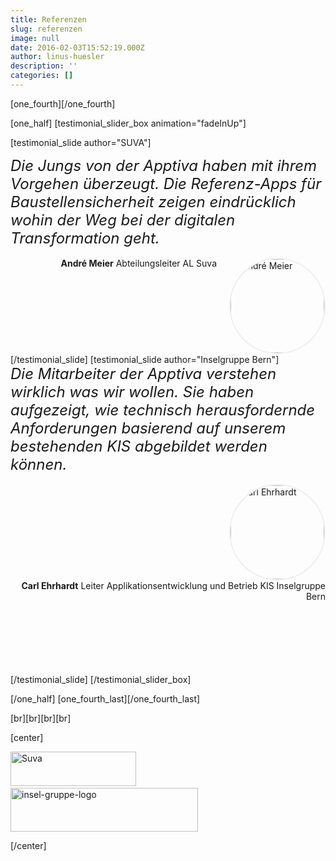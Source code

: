 ```yaml
---
title: Referenzen
slug: referenzen
image: null
date: 2016-02-03T15:52:19.000Z
author: linus-huesler
description: ''
categories: []
---
```


[one_fourth][/one_fourth]

[one_half]
[testimonial_slider_box animation="fadeInUp"]

[testimonial_slide author="SUVA"]
<div style="font-size: 24px;"><em>Die Jungs von der Apptiva haben mit ihrem Vorgehen überzeugt. Die Referenz-Apps für Baustellensicherheit zeigen eindrücklich wohin der Weg bei der digitalen Transformation geht.</em></div>
&nbsp;
<div style="display: table; width: 100%;">
<div style="float: right; padding-left: 20px;"><img style="border-radius: 999px; border: 2px solid #eee;" src="http://apptiva.ch/wp-content/uploads/2016/02/andre-meier-suva-e1454514811685-150x150.jpg" alt="André Meier" width="150" height="150" class="alignnone size-thumbnail wp-image-1619" /></div>
<div style="float: right; display: table-cell; vertical-align: middle; height: 150px; text-align: right;"><strong>André Meier</strong>
Abteilungsleiter AL
Suva</div>
</div>
[/testimonial_slide]
[testimonial_slide author="Inselgruppe Bern"]
<div style="font-size: 24px;"><em>Die Mitarbeiter der Apptiva verstehen wirklich was wir wollen. Sie haben aufgezeigt, wie technisch herausfordernde Anforderungen basierend auf unserem bestehenden KIS abgebildet werden können.</em></div>
&nbsp;
<div style="display: table; width: 100%;">
<div style="float: right; padding-left: 20px;"><img style="border-radius: 999px; border: 2px solid #eee;" src="http://apptiva.ch/wp-content/uploads/2016/04/carl-ehrhardt.jpg" alt="Carl Ehrhardt" width="150" height="150" class="alignnone size-thumbnail wp-image-2339" /></div>
<div style="float: right; display: table-cell; vertical-align: middle; height: 150px; text-align: right;"><strong>Carl Ehrhardt</strong>
Leiter Applikationsentwicklung und Betrieb KIS
Inselgruppe Bern</div>
</div>
[/testimonial_slide]
[/testimonial_slider_box]

[/one_half]
[one_fourth_last][/one_fourth_last]

[br]<span>[br]</span><span>[br]</span><span>[br]</span>

[center]

<a href="http://www.suva.ch" target="_blank"><img src="http://apptiva.ch/wp-content/uploads/2015/07/suva.gif" alt="Suva" width="201" height="55" class="size-full wp-image-1582" /></a>      <a href="http://www.inselgruppe.ch" target="_blank"><img src="http://apptiva.ch/wp-content/uploads/2016/02/insel-gruppe-logo-300x70.png" alt="insel-gruppe-logo" width="300" height="70" class="alignnone wp-image-2373 size-medium" /></a>

<span>[/center]</span>